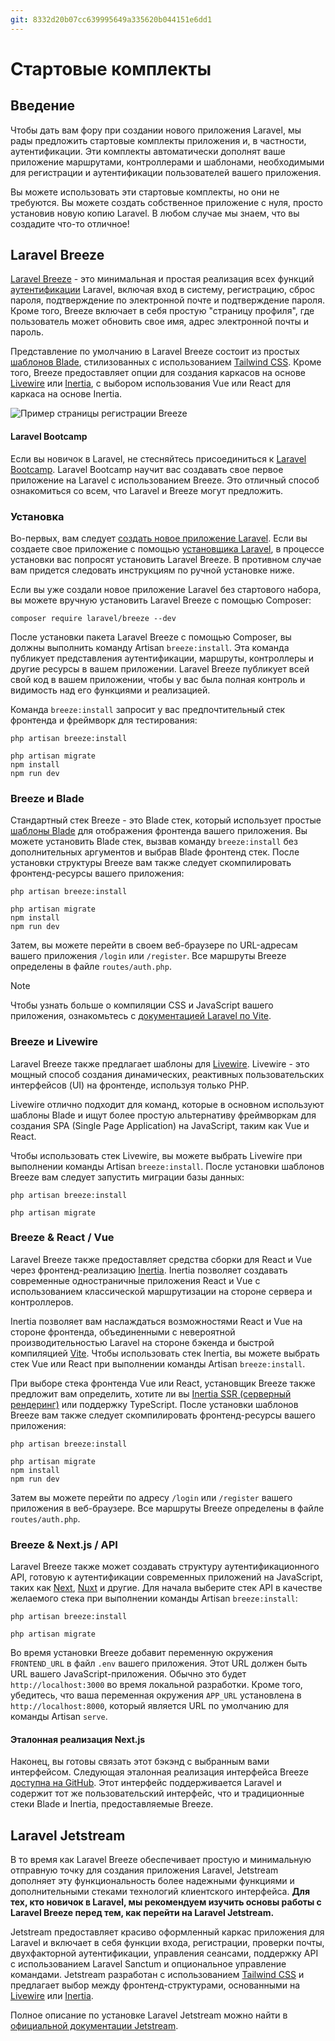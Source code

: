 ```yaml
---
git: 8332d20b07cc639995649a335620b044151e6dd1
---
```


# Стартовые комплекты


<a name="introduction"></a>
## Введение

Чтобы дать вам фору при создании нового приложения Laravel, мы рады предложить стартовые комплекты приложения и, в частности, аутентификации. Эти комплекты автоматически дополнят ваше приложение маршрутами, контроллерами и шаблонами, необходимыми для регистрации и аутентификации пользователей вашего приложения.

Вы можете использовать эти стартовые комплекты, но они не требуются. Вы можете создать собственное приложение с нуля, просто установив новую копию Laravel. В любом случае мы знаем, что вы создадите что-то отличное!

<a name="laravel-breeze"></a>
## Laravel Breeze

[Laravel Breeze](https://github.com/laravel/breeze) - это минимальная и простая реализация всех функций [аутентификации](/docs/{{version}}/authentication) Laravel, включая вход в систему, регистрацию, сброс пароля, подтверждение по электронной почте и подтверждение пароля. Кроме того, Breeze включает в себя простую "страницу профиля", где пользователь может обновить свое имя, адрес электронной почты и пароль.

Представление по умолчанию в Laravel Breeze состоит из простых [шаблонов Blade](/docs/{{version}}/blade), стилизованных с использованием [Tailwind CSS](https://tailwindcss.com). Кроме того, Breeze предоставляет опции для создания каркасов на основе [Livewire](https://livewire.laravel.com) или [Inertia](https://inertiajs.com), с выбором использования Vue или React для каркаса на основе Inertia.

![Пример страницы регистрации Breeze](https://laravel.com/img/docs/breeze-register.png)

#### Laravel Bootcamp

Если вы новичок в Laravel, не стесняйтесь присоединиться к [Laravel Bootcamp](https://bootcamp.laravel.com). Laravel Bootcamp научит вас создавать свое первое приложение на Laravel с использованием Breeze. Это отличный способ ознакомиться со всем, что Laravel и Breeze могут предложить.

<a name="laravel-breeze-installation"></a>
### Установка

Во-первых, вам следует [создать новое приложение Laravel](/docs/{{version}}/installation). Если вы создаете свое приложение с помощью [установщика Laravel](/docs/{{version}}/installation#creating-a-laravel-project), в процессе установки вас попросят установить Laravel Breeze. В противном случае вам придется следовать инструкциям по ручной установке ниже.

Если вы уже создали новое приложение Laravel без стартового набора, вы можете вручную установить Laravel Breeze с помощью Composer:

```shell
composer require laravel/breeze --dev
```

После установки пакета Laravel Breeze с помощью Composer, вы должны выполнить команду Artisan `breeze:install`. Эта команда публикует представления аутентификации, маршруты, контроллеры и другие ресурсы в вашем приложении. Laravel Breeze публикует всей свой код в вашем приложении, чтобы у вас была полная контроль и видимость над его функциями и реализацией.

Команда `breeze:install` запросит у вас предпочтительный стек фронтенда и фреймворк для тестирования:

```shell
php artisan breeze:install

php artisan migrate
npm install
npm run dev
```

<a name="breeze-and-blade"></a>
### Breeze и Blade

Стандартный стек Breeze - это Blade стек, который использует простые [шаблоны Blade](/docs/{{version}}/blade) для отображения фронтенда вашего приложения. Вы можете установить Blade стек, вызвав команду `breeze:install` без дополнительных аргументов и выбрав Blade фронтенд стек. После установки структуры Breeze вам также следует скомпилировать фронтенд-ресурсы вашего приложения:

```shell
php artisan breeze:install

php artisan migrate
npm install
npm run dev
```

Затем, вы можете перейти в своем веб-браузере по URL-адресам вашего приложения `/login` или `/register`. Все маршруты Breeze определены в файле `routes/auth.php`.

> [!NOTE]
> Чтобы узнать больше о компиляции CSS и JavaScript вашего приложения, ознакомьтесь с [документацией Laravel по Vite](/docs/{{version}}/vite#running-vite).

<a name="breeze-and-livewire"></a>
### Breeze и Livewire

Laravel Breeze также предлагает шаблоны для [Livewire](https://livewire.laravel.com). Livewire - это мощный способ создания динамических, реактивных пользовательских интерфейсов (UI) на фронтенде, используя только PHP.

Livewire отлично подходит для команд, которые в основном используют шаблоны Blade и ищут более простую альтернативу фреймворкам для создания SPA (Single Page Application) на JavaScript, таким как Vue и React.

Чтобы использовать стек Livewire, вы можете выбрать Livewire при выполнении команды Artisan `breeze:install`. После установки шаблонов Breeze вам следует запустить миграции базы данных:

```shell
php artisan breeze:install

php artisan migrate
```

<a name="breeze-and-inertia"></a>
### Breeze & React / Vue

Laravel Breeze также предоставляет средства сборки для React и Vue через фронтенд-реализацию [Inertia](https://inertiajs.com). Inertia позволяет создавать современные одностраничные приложения React и Vue с использованием классической маршрутизации на стороне сервера и контроллеров.

Inertia позволяет вам наслаждаться возможностями React и Vue на стороне фронтенда, объединенными с невероятной производительностью Laravel на стороне бэкенда и быстрой компиляцией [Vite](https://vitejs.dev). Чтобы использовать стек Inertia, вы можете выбрать стек Vue или React при выполнении команды Artisan `breeze:install`.

При выборе стека фронтенда Vue или React, установщик Breeze также предложит вам определить, хотите ли вы [Inertia SSR (серверный рендеринг)](https://inertiajs.com/server-side-rendering) или поддержку TypeScript. После установки шаблонов Breeze вам также следует скомпилировать фронтенд-ресурсы вашего приложения:

```shell
php artisan breeze:install

php artisan migrate
npm install
npm run dev
```

Затем вы можете перейти по адресу `/login` или `/register` вашего приложения в веб-браузере. Все маршруты Breeze определены в файле `routes/auth.php`.


<a name="breeze-and-next"></a>
### Breeze & Next.js / API

Laravel Breeze также может создавать структуру аутентификационного API, готовую к аутентификации современных приложений на JavaScript, таких как [Next](https://nextjs.org), [Nuxt](https://nuxt.com) и другие. Для начала выберите стек API в качестве желаемого стека при выполнении команды Artisan `breeze:install`:

```shell
php artisan breeze:install

php artisan migrate
```

Во время установки Breeze добавит переменную окружения `FRONTEND_URL` в файл `.env` вашего приложения. Этот URL должен быть URL вашего JavaScript-приложения. Обычно это будет `http://localhost:3000` во время локальной разработки. Кроме того, убедитесь, что ваша переменная окружения `APP_URL` установлена в `http://localhost:8000`, который является URL по умолчанию для команды Artisan `serve`.

<a name="next-reference-implementation"></a>
#### Эталонная реализация Next.js 

Наконец, вы готовы связать этот бэкэнд с выбранным вами интерфейсом. Следующая эталонная реализация интерфейса Breeze [доступна на GitHub](https://github.com/laravel/breeze-next). Этот интерфейс поддерживается Laravel и содержит тот же пользовательский интерфейс, что и традиционные стеки Blade и Inertia, предоставляемые Breeze.

<a name="laravel-jetstream"></a>
## Laravel Jetstream

В то время как Laravel Breeze обеспечивает простую и минимальную отправную точку для создания приложения Laravel, Jetstream дополняет эту функциональность более надежными функциями и дополнительными стеками технологий клиентского интерфейса. **Для тех, кто новичок в Laravel, мы рекомендуем изучить основы работы с Laravel Breeze перед тем, как перейти на Laravel Jetstream.**

Jetstream предоставляет красиво оформленный каркас приложения для Laravel и включает в себя функции входа, регистрации, проверки почты, двухфакторной аутентификации, управления сеансами, поддержку API с использованием Laravel Sanctum и опциональное управление командами. Jetstream разработан с использованием [Tailwind CSS](https://tailwindcss.com) и предлагает выбор между фронтенд-структурами, основанными на [Livewire](https://livewire.laravel.com) или [Inertia](https://inertiajs.com).

Полное описание по установке Laravel Jetstream можно найти в [официальной документации Jetstream](https://jetstream.laravel.com).
